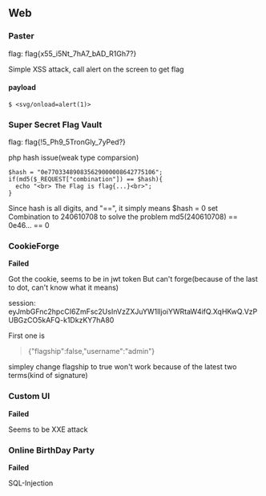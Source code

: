 ## Web

### Paster

flag: flag{x55_i5Nt_7hA7_bAD_R1Gh7?}

Simple XSS attack, call alert on the screen to get flag

#### payload

```
$ <svg/onload=alert(1)>
```

### Super Secret Flag Vault

flag: flag{!5_Ph9_5TronGly_7yPed?}

php hash issue(weak type comparsion)

```lang=php
$hash = "0e770334890835629000008642775106";
if(md5($_REQUEST["combination"]) == $hash){
  echo "<br> The Flag is flag{...}<br>";
}
```

Since hash is all digits, and "==", it simply means $hash = 0
set Combination to 240610708 to solve the problem
md5(240610708) == 0e46... == 0


### CookieForge

**Failed**

Got the cookie, seems to be in jwt token
But can't forge(because of the last to dot, can't know what it means)

session: eyJmbGFnc2hpcCI6ZmFsc2UsInVzZXJuYW1lIjoiYWRtaW4ifQ.XqHKwQ.VzPUBGzCO5kAFQ-k1DkzKY7hA80

First one is

> {"flagship":false,"username":"admin"}

simpley change flagship to true won't work because of the latest two terms(kind of signature)

### Custom UI

**Failed**

Seems to be XXE attack

### Online BirthDay Party

**Failed**

SQL-Injection
